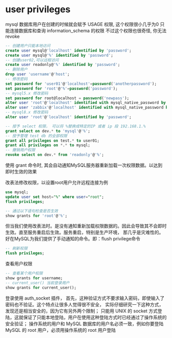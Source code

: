 # user privileges

mysql 数据库用户在创建的时候就会赋予 USAGE 权限, 这个权限很小几乎为0
只能连接数据库和查询 information_schema 的权限
不过这个权限也很奇怪, 你无法 revoke

```sql
-- 创建用户只能本地访问
create user mysql@'localhost' identified by 'password';
create user mysql@'%' identified by 'password';
-- 创建user02,可以远程访问
create user readonly@'%' identified by 'password';
-- 删除用户
drop user 'username'@'host';
-- 修改密码
set password for 'user01'@'localhost'=password('anotherpassword');
set password for 'root'@'%'=password('password');
-- mysql5.x 修改密码
set password for root@localhost = password('newpass');
alter user 'root'@'localhost' identified with mysql_native_password by 'password';
alter user 'zabbix'@'localhost' identified with mysql_native_password by 'zabbix';
-- mysql8.x 修改密码
alter user 'root'@'localhost' identified by 'password';

-- 授予 select 权限， 可以将 %替换成特定的IP 或者 ip 段 192.168.1.%
grant select on dev.* to 'mysql'@'%';
-- 授予管理 test db 的全部权限
grant all privileges on test.* to user01;
grant all privileges on *.* to mysql;
-- 撤销用户权限
revoke select on dev.* from 'readonly'@'%';
```

使用 grant 命令时, 其会自动通知MySQL服务器重新加载一次权限数据。以达到即时生效的效果

改表法修改权限，以设置root用户允许远程连接为例

```sql
use mysql;
update user set host="%" where user="root";
flush privileges;

-- 通过以下语句检查是否生效
show grants for 'root'@'%';
```

但当我们使用改表法时。是没有通知重新加载权限数据的。因此会导致其不会即时生效。直至服务重启后生效。服务重启，特别是生产环境，
那几乎是灾难性的。好在MySQL为我们提供了手动通知的命令。即：flush privilege命令

```sql
-- 刷新权限
flush privileges;
```

查看用户权限

```sql
-- 查看某个用户权限
show grants for username;
-- current_user() 当前登录用户
show grants for current_user();
```

登录使用 auth_socket 插件， 首先，这种验证方式不要求输入密码，即使输入了密码也不验证。这个特点让很多人觉得很不安全，
实际仔细研究一下这种方式，发现还是相当安全的，因为它有另外两个限制；
只能用 UNIX 的 socket 方式登陆，这就保证了只能本地登陆，用户在使用这种登陆方式时已经通过了操作系统的安全验证；
操作系统的用户和 MySQL 数据库的用户名必须一致，例如你要登陆 MySQL 的 root 用户，必须用操作系统的 root 用户登陆

